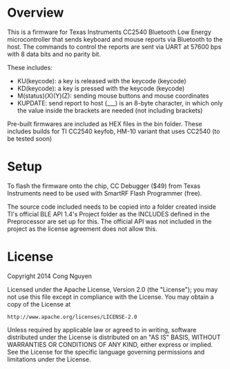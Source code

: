 # Overview
This is a firmware for Texas Instruments CC2540 Bluetooth Low Energy microcontroller that sends
keyboard and mouse reports via Bluetooth to the host. The commands to control the reports are sent
via UART at 57600 bps with 8 data bits and no parity bit.

These includes:
+ KU(keycode): a key is released with the keycode (keycode)
+ KD(keycode): a key is pressed with the keycode (keycode)
+ M(status)(X)(Y)(Z): sending mouse buttons and mouse coordinates
+ KUPDATE: send report to host
(___) is an 8-byte character, in which only the value inside the brackets are needed (not including
brackets)

Pre-built firmwares are included as HEX files in the bin folder. These includes builds for TI CC2540
keyfob, HM-10 variant that uses CC2540 (to be tested soon)

# Setup
To flash the firmware onto the chip, CC Debugger ($49) from Texas Instruments need to be used with 
SmartRF Flash Programmer (free). 

The source code included needs to be copied into a folder created inside TI's official BLE API 1.4's
Project folder as the INCLUDES defined in the Preprocessor are set up for this. The official API was 
not included in the project as the license agreement does not allow this.

# License

Copyright 2014 Cong Nguyen

Licensed under the Apache License, Version 2.0 (the "License");
you may not use this file except in compliance with the License.
You may obtain a copy of the License at

    http://www.apache.org/licenses/LICENSE-2.0

Unless required by applicable law or agreed to in writing, software
distributed under the License is distributed on an "AS IS" BASIS,
WITHOUT WARRANTIES OR CONDITIONS OF ANY KIND, either express or implied.
See the License for the specific language governing permissions and
limitations under the License.
